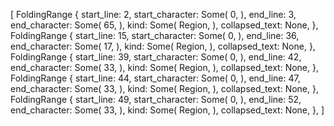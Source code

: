 [
    FoldingRange {
        start_line: 2,
        start_character: Some(
            0,
        ),
        end_line: 3,
        end_character: Some(
            65,
        ),
        kind: Some(
            Region,
        ),
        collapsed_text: None,
    },
    FoldingRange {
        start_line: 15,
        start_character: Some(
            0,
        ),
        end_line: 36,
        end_character: Some(
            17,
        ),
        kind: Some(
            Region,
        ),
        collapsed_text: None,
    },
    FoldingRange {
        start_line: 39,
        start_character: Some(
            0,
        ),
        end_line: 42,
        end_character: Some(
            33,
        ),
        kind: Some(
            Region,
        ),
        collapsed_text: None,
    },
    FoldingRange {
        start_line: 44,
        start_character: Some(
            0,
        ),
        end_line: 47,
        end_character: Some(
            33,
        ),
        kind: Some(
            Region,
        ),
        collapsed_text: None,
    },
    FoldingRange {
        start_line: 49,
        start_character: Some(
            0,
        ),
        end_line: 52,
        end_character: Some(
            33,
        ),
        kind: Some(
            Region,
        ),
        collapsed_text: None,
    },
]